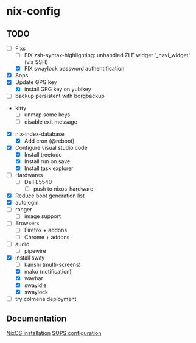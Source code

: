 # nix-config

## TODO 
- [ ] Fixs
  - [ ] FIX zsh-syntax-highlighting: unhandled ZLE widget '_navi_widget' (via SSH)
  - [x] FIX swaylock password authentification
- [x] Sops
- [x] Update GPG key
  - [x] install GPG key on yubikey
- [ ] backup persistent with borgbackup
- kitty
  - [ ] unmap some keys
  - [ ] disable exit message
- [x] nix-index-database
  - [x] Add cron (@reboot)
- [x] Configure visual studio code
  - [x] Install treetodo
  - [x] Install run on save
  - [x] Install task explorer
- [ ] Hardwares
  - [ ] Dell E5540
    - [ ] push to nixos-hardware
- [x] Reduce boot generation list
- [x] autologin
- [ ] ranger
  - [ ] image support
- [ ] Browsers
  - [ ] Firefox + addons
  - [ ] Chrome + addons
- [ ] audio
  - [ ] pipewire
- [x] install sway
  - [ ] kanshi (multi-screens)
  - [x] mako (notification)
  - [x] waybar
  - [x] swayidle
  - [x] swaylock
- [ ] try colmena deployment

## Documentation
[NixOS installation](.doc/installation.md)
[SOPS configuration](.doc/sops.nix)